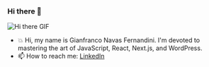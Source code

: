 ### Hi there 👋


<img src="https://media.giphy.com/media/D8pgJSsZSm3AI/giphy.gif" alt="Hi there GIF">

- 💥 Hi, my name is Gianfranco Navas Fernandini. I'm devoted to mastering the art of JavaScript, React, Next.js, and WordPress.
- 📫 How to reach me: [LinkedIn](https://www.linkedin.com/in/gianfranconavasfernandiniwebdeveloper/)


<!--
**gianfranco2605/gianfranco2605** is a ✨ _special_ ✨ repository because its `README.md` (this file) appears on your GitHub profile.

Here are some ideas to get you started:

- 🔭 I’m currently working on ...
- 🌱 I’m currently learning ...
- 👯 I’m looking to collaborate on ...
- 🤔 I’m looking for help with ...
- 💬 Ask me about ...
- 📫 How to reach me: ...
- 😄 Pronouns: ...
- ⚡ Fun fact: ...
-->
